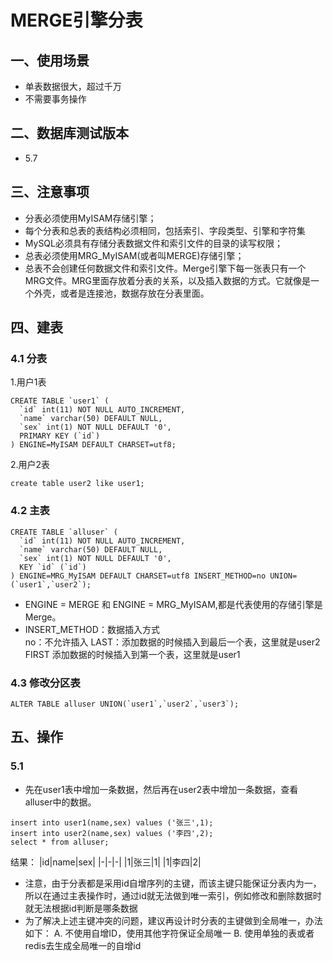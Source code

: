 # MERGE引擎分表
## 一、使用场景
* 单表数据很大，超过千万
* 不需要事务操作
## 二、数据库测试版本
* 5.7
## 三、注意事项
* 分表必须使用MyISAM存储引擎；
* 每个分表和总表的表结构必须相同，包括索引、字段类型、引擎和字符集
* MySQL必须具有存储分表数据文件和索引文件的目录的读写权限；
* 总表必须使用MRG_MyISAM(或者叫MERGE)存储引擎；
* 总表不会创建任何数据文件和索引文件。Merge引擎下每一张表只有一个MRG文件。MRG里面存放着分表的关系，以及插入数据的方式。它就像是一个外壳，或者是连接池，数据存放在分表里面。
## 四、建表
### 4.1 分表
1.用户1表
```
CREATE TABLE `user1` (
  `id` int(11) NOT NULL AUTO_INCREMENT,
  `name` varchar(50) DEFAULT NULL,
  `sex` int(1) NOT NULL DEFAULT '0',
  PRIMARY KEY (`id`)
) ENGINE=MyISAM DEFAULT CHARSET=utf8; 
```
2.用户2表
```
create table user2 like user1;
```
### 4.2 主表
```
CREATE TABLE `alluser` (
  `id` int(11) NOT NULL AUTO_INCREMENT,
  `name` varchar(50) DEFAULT NULL,
  `sex` int(1) NOT NULL DEFAULT '0',
  KEY `id` (`id`)
) ENGINE=MRG_MyISAM DEFAULT CHARSET=utf8 INSERT_METHOD=no UNION=(`user1`,`user2`);
```
* ENGINE = MERGE 和 ENGINE = MRG_MyISAM,都是代表使用的存储引擎是 Merge。
* INSERT_METHOD：数据插入方式  
  no：不允许插入
  LAST：添加数据的时候插入到最后一个表，这里就是user2
  FIRST 添加数据的时候插入到第一个表，这里就是user1
  
### 4.3 修改分区表
```
ALTER TABLE alluser UNION(`user1`,`user2`,`user3`);
```
## 五、操作
### 5.1
* 先在user1表中增加一条数据，然后再在user2表中增加一条数据，查看 alluser中的数据。
```
insert into user1(name,sex) values ('张三',1);
insert into user2(name,sex) values ('李四',2);
select * from alluser;
```
结果：
|id|name|sex|
|-|-|-|
|1|张三|1|
|1|李四|2|
* 注意，由于分表都是采用id自增序列的主键，而该主键只能保证分表内为一，所以在通过主表操作时，通过id就无法做到唯一索引，例如修改和删除数据时就无法根据id判断是哪条数据
* 为了解决上述主键冲突的问题，建议再设计时分表的主键做到全局唯一，办法如下：
  A. 不使用自增ID，使用其他字符保证全局唯一
  B. 使用单独的表或者redis去生成全局唯一的自增id




  
